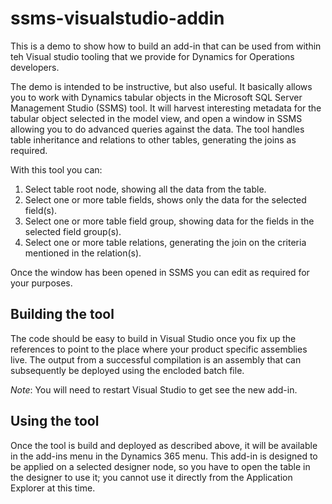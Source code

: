 # ssms-visualstudio-addin

This is a demo to show how to build an add-in that can be used from within teh Visual studio tooling that we 
provide for Dynamics for Operations developers.


The demo is intended to be instructive, but also useful. It basically allows you to work with Dynamics 
tabular objects in the Microsoft SQL Server Management Studio (SSMS) tool. It will harvest interesting metadata for
the tabular object selected in the model view, and open a window in SSMS allowing you to do advanced queries against
the data. The tool handles table inheritance and relations to other tables, generating the joins as required.


With this tool you can: 

1.	Select table root node, showing all the data from the table. 
2.	Select one or more table fields, shows only the data for the selected field(s).
3.	Select one or more table field group, showing data for the fields in the selected field group(s). 
4.	Select one or more table relations, generating the join on the criteria mentioned in the relation(s).

Once the window has been opened in SSMS you can edit as required for your purposes.

## Building the tool
The code should be easy to build in Visual Studio once you fix up the references to
point to the place where your product specific assemblies live. The output from a 
successful compilation is an assembly that can subsequently be deployed using the
encloded batch file.

_Note_: You will need to restart Visual Studio to get see the new add-in.

## Using the tool
Once the tool is build and deployed as described above, it will be available in
the add-ins menu in the Dynamics 365 menu. This add-in is designed to be applied 
on a selected designer node, so you have to open the table in the designer to 
use it; you cannot use it directly from the Application Explorer at this time.

